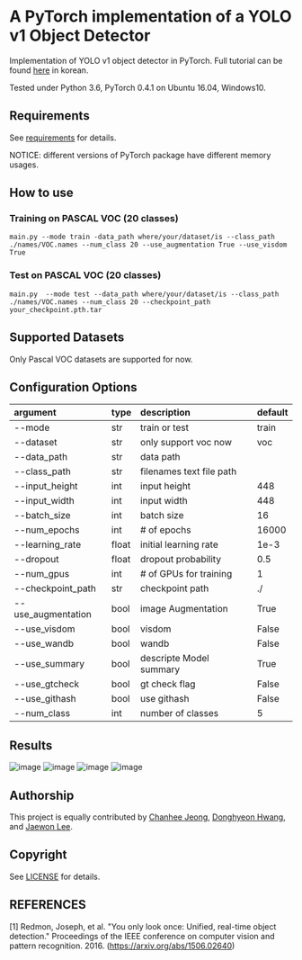 # A PyTorch implementation of a YOLO v1 Object Detector
 Implementation of YOLO v1 object detector in PyTorch. Full tutorial can be found [here](https://deepbaksuvision.github.io/Modu_ObjectDetection/) in korean.

 Tested under Python 3.6, PyTorch 0.4.1 on Ubuntu 16.04, Windows10.

## Requirements

See [requirements](./requirements.txt) for details.

NOTICE: different versions of PyTorch package have different memory usages.

## How to use
### Training on PASCAL VOC (20 classes)
```
main.py --mode train -data_path where/your/dataset/is --class_path ./names/VOC.names --num_class 20 --use_augmentation True --use_visdom True
```

### Test on PASCAL VOC (20 classes)
```
main.py  --mode test --data_path where/your/dataset/is --class_path ./names/VOC.names --num_class 20 --checkpoint_path your_checkpoint.pth.tar
```

## Supported Datasets
Only Pascal VOC datasets are supported for now.

## Configuration Options
|argument          |type|description|default|
|:-----------------|:----|:---------------------- |:----|
|--mode            |str  |train or test           |train|
|--dataset         |str  |only support voc now    |voc  |
|--data_path       |str  |data path               |     |
|--class_path      |str  |filenames text file path|     |
|--input_height    |int  |input height            |448  |
|--input_width     |int  |input width             |448  |
|--batch_size      |int  |batch size              |16   |
|--num_epochs      |int  |# of epochs             |16000|
|--learning_rate   |float|initial learning rate   |1e-3 |
|--dropout         |float|dropout probability     |0.5  |
|--num_gpus        |int  |# of GPUs for training  |1    |
|--checkpoint_path |str  |checkpoint path         |./   |
|--use_augmentation|bool |image Augmentation      |True |
|--use_visdom      |bool |visdom                  |False|
|--use_wandb       |bool |wandb                   |False|
|--use_summary     |bool |descripte Model summary |True |
|--use_gtcheck     |bool |gt check flag           |False|
|--use_githash     |bool |use githash             |False|
|--num_class       |int  |number of classes       |5    |

## Results 
![image](https://user-images.githubusercontent.com/15168540/49991740-61d83680-ffc5-11e8-8912-096033351060.png)
![image](https://user-images.githubusercontent.com/15168540/49991762-71f01600-ffc5-11e8-9b65-6e3aec0c7504.png)
![image](https://user-images.githubusercontent.com/15168540/49991795-86341300-ffc5-11e8-9d29-1ed601789bc4.png)
![image](https://user-images.githubusercontent.com/15168540/49991804-8cc28a80-ffc5-11e8-997d-f3a6a4a027fb.png)


## Authorship
This project is equally contributed by [Chanhee Jeong](https://github.com/chjeong530), [Donghyeon Hwang](https://github.com/ssaru), and [Jaewon Lee](https://github.com/insurgent92).

## Copyright
See [LICENSE](./LICENSE) for details.

## REFERENCES
[1] Redmon, Joseph, et al. "You only look once: Unified, real-time object detection." Proceedings of the IEEE conference on computer vision and pattern recognition. 2016. (https://arxiv.org/abs/1506.02640)

